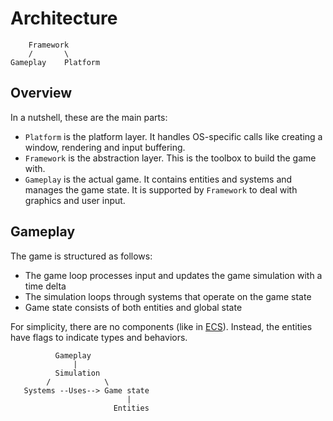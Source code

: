 # Architecture

```
    Framework
    /       \
Gameplay    Platform
```

## Overview

In a nutshell, these are the main parts:

- `Platform` is the platform layer. It handles OS-specific calls like creating a window, rendering and input buffering.
- `Framework` is the abstraction layer. This is the toolbox to build the game with.
- `Gameplay` is the actual game. It contains entities and systems and manages the game state. It is supported by `Framework` to deal with graphics and user input.

## Gameplay

The game is structured as follows:
- The game loop processes input and updates the game simulation with a time delta
- The simulation loops through systems that operate on the game state
- Game state consists of both entities and global state

For simplicity, there are no components (like in [ECS](https://en.wikipedia.org/wiki/Entity_component_system)). Instead, the entities have flags to indicate types and behaviors.

```
          Gameplay
              |
          Simulation
        /            \
   Systems --Uses--> Game state
                          |
                       Entities
```
